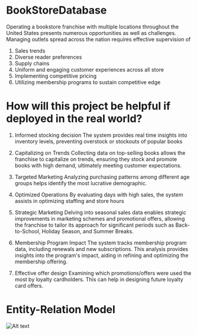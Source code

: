 # BookStoreDatabase

Operating a bookstore franchise with multiple locations throughout the United States presents numerous opportunities as well as challenges.
Managing outlets spread across the nation requires effective supervision of 

1. Sales trends
2. Diverse reader preferences
3. Supply chains
4. Uniform and engaging customer experiences across all store
5. Implementing competitive pricing
6. Utilizing membership programs to sustain competitive edge

# How will this project be helpful if deployed in the real world?

1. Informed stocking decision
The system provides real time insights into inventory levels, preventing overstock or stockouts of popular books


2. Capitalizing on Trends
Collecting data on top-selling books allows the franchise to capitalize on trends, ensuring they stock and promote books with high demand, ultimately meeting customer expectations.

3. Targeted Marketing
Analyzing purchasing patterns among different age groups helps identify the most lucrative demographic.


4. Optimized Operations
By evaluating days with high sales, the system assists in optimizing staffing and store hours

5. Strategic Marketing
Delving into seasonal sales data enables strategic improvements in marketing schemes and promotional offers, allowing the franchise to tailor its approach for significant periods such as Back-to-School, Holiday Season, and Summer Breaks.

6. Membership Program Impact
The system tracks membership program data, including renewals and new subscriptions. This analysis provides insights into the program's impact, aiding in refining and optimizing the membership offering.


7. Effective offer design
Examining  which promotions/offers were used the most by loyalty cardholders. This can help in designing future loyalty card offers.


# Entity-Relation Model 

![Alt text](https://github.com/VineetKurapati/BookStoreDatabase/blob/main/EER_Diagram.heic)

